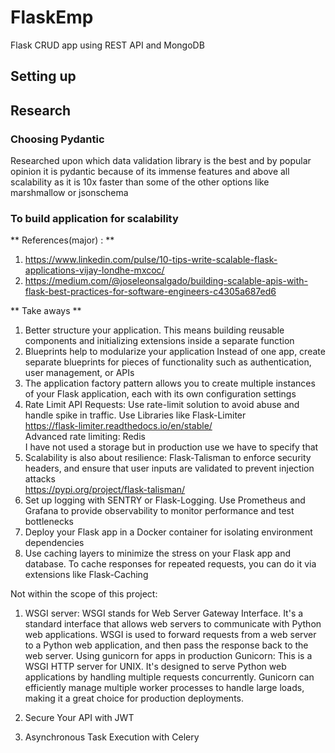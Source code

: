 # FlaskEmp
Flask CRUD app using REST API and MongoDB

## Setting up


## Research
### Choosing Pydantic
Researched upon which data validation library is the best and by popular opinion it is pydantic because of its immense features and above all scalability as it is 10x faster than some of the other options like marshmallow or jsonschema

### To build application for scalability
** References(major) : **
1. https://www.linkedin.com/pulse/10-tips-write-scalable-flask-applications-vijay-londhe-mxcoc/
2. https://medium.com/@joseleonsalgado/building-scalable-apis-with-flask-best-practices-for-software-engineers-c4305a687ed6

** Take aways **
1. Better structure your application. This means building reusable components and initializing extensions inside a separate function
2. Blueprints help to modularize your application Instead of one app, create separate blueprints for pieces of functionality such as authentication, user management, or APIs
3. The application factory pattern allows you to create multiple instances of your Flask application, each with its own configuration settings
4. Rate Limit API Requests: Use rate-limit solution to avoid abuse and handle spike in traffic. Use Libraries like Flask-Limiter<br>
https://flask-limiter.readthedocs.io/en/stable/<br>
Advanced rate limiting: Redis <br>
I have not used a storage but in production use we have to specify that<br>
5. Scalability is also about resilience: Flask-Talisman to enforce security headers, and ensure that user inputs are validated to prevent injection attacks<br>
https://pypi.org/project/flask-talisman/<br>
6. Set up logging with SENTRY or Flask-Logging. Use Prometheus and Grafana to provide observability to monitor performance and test bottlenecks
7. Deploy your Flask app in a Docker container for isolating environment dependencies
8. Use caching layers to minimize the stress on your Flask app and database. To cache responses for repeated requests, you can do it via extensions like Flask-Caching

Not within the scope of this project:
1. WSGI server: WSGI stands for Web Server Gateway Interface. It's a standard interface that allows web servers to communicate with Python web applications. WSGI is used to forward requests from a web server to a Python web application, and then pass the response back to the web server. Using gunicorn for apps in production
Gunicorn: This is a WSGI HTTP server for UNIX. It's designed to serve Python web applications by handling multiple requests concurrently. Gunicorn can efficiently manage multiple worker processes to handle large loads, making it a great choice for production deployments.

2. Secure Your API with JWT
3. Asynchronous Task Execution with Celery